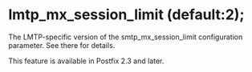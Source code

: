 # lmtp_mx_session_limit (default:2); 

 The LMTP-specific version of the smtp_mx_session_limit configuration
parameter.  See there for details. 

 This feature is available in Postfix 2.3 and later. 


